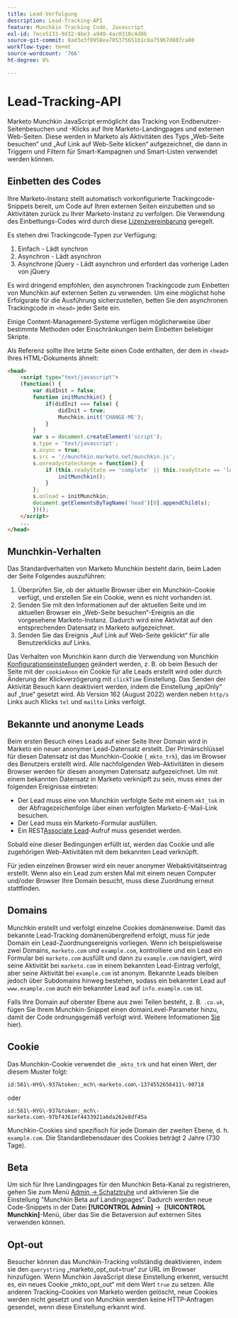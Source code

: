 ```yaml
---
title: Lead-Verfolgung
description: Lead-Tracking-API
feature: Munchkin Tracking Code, Javascript
exl-id: 7ece5133-9d32-4be3-a940-4ac0310c4d8b
source-git-commit: 8ad3e3f0958ea705375651b1c8a75967d807ca80
workflow-type: tm+mt
source-wordcount: '766'
ht-degree: 0%

---
```


# Lead-Tracking-API

Marketo Munchkin JavaScript ermöglicht das Tracking von Endbenutzer-Seitenbesuchen und -Klicks auf Ihre Marketo-Landingpages und externen Web-Seiten. Diese werden in Marketo als Aktivitäten des Typs „Web-Seite besuchen“ und „Auf Link auf Web-Seite klicken“ aufgezeichnet, die dann in Triggern und Filtern für Smart-Kampagnen und Smart-Listen verwendet werden können.

## Einbetten des Codes

Ihre Marketo-Instanz stellt automatisch vorkonfigurierte Trackingcode-Snippets bereit, um Code auf Ihren externen Seiten einzubetten und so Aktivitäten zurück zu Ihrer Marketo-Instanz zu verfolgen. Die Verwendung des Einbettungs-Codes wird durch diese [Lizenzvereinbarung](../munchkin-license.pdf) geregelt.

Es stehen drei Trackingcode-Typen zur Verfügung:

1. Einfach - Lädt synchron
1. Asynchron - Lädt asynchron
1. Asynchrone jQuery - Lädt asynchron und erfordert das vorherige Laden von jQuery

Es wird dringend empfohlen, den asynchronen Trackingcode zum Einbetten von Munchkin auf externen Seiten zu verwenden. Um eine möglichst hohe Erfolgsrate für die Ausführung sicherzustellen, betten Sie den asynchronen Trackingcode in `<head>` jeder Seite ein.

Einige Content-Management-Systeme verfügen möglicherweise über bestimmte Methoden oder Einschränkungen beim Einbetten beliebiger Skripte.

Als Referenz sollte Ihre letzte Seite einen Code enthalten, der dem in `<head>` Ihres HTML-Dokuments ähnelt:

```html
<head>
    <script type="text/javascript">
    (function() {
        var didInit = false;
        function initMunchkin() {
            if(didInit === false) {
                didInit = true;
                Munchkin.init('CHANGE-ME');
            }
        }
        var s = document.createElement('script');
        s.type = 'text/javascript';
        s.async = true;
        s.src = '//munchkin.marketo.net/munchkin.js';
        s.onreadystatechange = function() {
            if (this.readyState == 'complete' || this.readyState == 'loaded') {
                initMunchkin();
            }
        };
        s.onload = initMunchkin;
        document.getElementsByTagName('head')[0].appendChild(s);
        })();
    </script>
    ...
</head>
```

## Munchkin-Verhalten

Das Standardverhalten von Marketo Munchkin besteht darin, beim Laden der Seite Folgendes auszuführen:

1. Überprüfen Sie, ob der aktuelle Browser über ein Munchkin-Cookie verfügt, und erstellen Sie ein Cookie, wenn es nicht vorhanden ist.
1. Senden Sie mit den Informationen auf der aktuellen Seite und im aktuellen Browser ein „Web-Seite besuchen“-Ereignis an die vorgesehene Marketo-Instanz. Dadurch wird eine Aktivität auf den entsprechenden Datensatz in Marketo aufgezeichnet.
1. Senden Sie das Ereignis „Auf Link auf Web-Seite geklickt“ für alle Benutzerklicks auf Links.

Das Verhalten von Munchkin kann durch die Verwendung von Munchkin [Konfigurationseinstellungen](configuration.md) geändert werden, z. B. ob beim Besuch der Seite mit der `cookieAnon` ein Cookie für alle Leads erstellt wird oder durch Änderung der Klickverzögerung mit `clickTime` Einstellung. Das Senden der Aktivität Besuch kann deaktiviert werden, indem die Einstellung „apiOnly“ auf „true“ gesetzt wird. Ab Version 162 (August 2022) werden neben `http/s` Links auch Klicks `tel` und `mailto` Links verfolgt.

## Bekannte und anonyme Leads

Beim ersten Besuch eines Leads auf einer Seite Ihrer Domain wird in Marketo ein neuer anonymer Lead-Datensatz erstellt. Der Primärschlüssel für diesen Datensatz ist das Munchkin-Cookie (`_mkto_trk`), das im Browser des Benutzers erstellt wird. Alle nachfolgenden Web-Aktivitäten in diesem Browser werden für diesen anonymen Datensatz aufgezeichnet. Um mit einem bekannten Datensatz in Marketo verknüpft zu sein, muss eines der folgenden Ereignisse eintreten:

- Der Lead muss eine von Munchkin verfolgte Seite mit einem `mkt_tok` in der Abfragezeichenfolge über einen verfolgten Marketo-E-Mail-Link besuchen.
- Der Lead muss ein Marketo-Formular ausfüllen.
- Ein REST[Associate Lead](https://developer.adobe.com/marketo-apis/api/mapi/#tag/Leads/operation/associateLeadUsingPOST)-Aufruf muss gesendet werden.

Sobald eine dieser Bedingungen erfüllt ist, werden das Cookie und alle zugehörigen Web-Aktivitäten mit dem bekannten Lead verknüpft.

Für jeden einzelnen Browser wird ein neuer anonymer Webaktivitätseintrag erstellt. Wenn also ein Lead zum ersten Mal mit einem neuen Computer und/oder Browser Ihre Domain besucht, muss diese Zuordnung erneut stattfinden.

## Domains

Munchkin erstellt und verfolgt einzelne Cookies domänenweise. Damit das bekannte Lead-Tracking domänenübergreifend erfolgt, muss für jede Domain ein Lead-Zuordnungsereignis vorliegen. Wenn ich beispielsweise zwei Domains, `marketo.com` und `example.com`, kontrolliere und ein Lead ein Formular bei `marketo.com` ausfüllt und dann zu `example.com` navigiert, wird seine Aktivität bei `marketo.com` in einem bekannten Lead-Eintrag verfolgt, aber seine Aktivität bei `example.com` ist anonym. Bekannte Leads bleiben jedoch über Subdomains hinweg bestehen, sodass ein bekannter Lead auf `www.example.com` auch ein bekannter Lead auf `info.example.com` ist.

Falls Ihre Domain auf oberster Ebene aus zwei Teilen besteht, z. B. `.co.uk`, fügen Sie Ihrem Munchkin-Snippet einen domainLevel-Parameter hinzu, damit der Code ordnungsgemäß verfolgt wird. Weitere Informationen [ Sie ](configuration.md#domainlevel)hier).

## Cookie

Das Munchkin-Cookie verwendet die `_mkto_trk` und hat einen Wert, der diesem Muster folgt:

`id:561\-HYG\-937&token:_mch\-marketo.com\-1374552656411\-90718`

oder

`id:561\-HYG\-937&token:_mch\-marketo.com\-97bf4361ef4433921a6da262e8df45a`

Munchkin-Cookies sind spezifisch für jede Domain der zweiten Ebene, d. h. `example.com`. Die Standardlebensdauer des Cookies beträgt 2 Jahre (730 Tage).

## Beta

Um sich für Ihre Landingpages für den Munchkin Beta-Kanal zu registrieren, gehen Sie zum Menü [Admin -> Schatztruhe](https://experienceleague.adobe.com/de/docs/marketo/using/product-docs/administration/settings/enable-or-disable-treasure-chest-features) und aktivieren Sie die Einstellung &quot;Munchkin Beta auf Landingpages“. Dadurch werden neue Code-Snippets in der Datei **[!UICONTROL Admin]** ->  **[!UICONTROL Munchkin]**-Menü, über das Sie die Betaversion auf externen Sites verwenden können.

## Opt-out

Besucher können das Munchkin-Tracking vollständig deaktivieren, indem sie den `querystring` „marketo_opt_out=true“ zur URL im Browser hinzufügen. Wenn Munchkin JavaScript diese Einstellung erkennt, versucht es, ein neues Cookie „mkto_opt_out“ mit dem Wert `true` zu setzen. Alle anderen Tracking-Cookies von Marketo werden gelöscht, neue Cookies werden nicht gesetzt und von Munchkin werden keine HTTP-Anfragen gesendet, wenn diese Einstellung erkannt wird.
